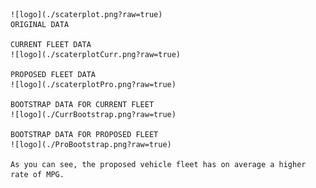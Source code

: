 	![logo](./scaterplot.png?raw=true)
	ORIGINAL DATA

	CURRENT FLEET DATA
	![logo](./scaterplotCurr.png?raw=true)	

	PROPOSED FLEET DATA
	![logo](./scaterplotPro.png?raw=true)

	BOOTSTRAP DATA FOR CURRENT FLEET
	![logo](./CurrBootstrap.png?raw=true)

	BOOTSTRAP DATA FOR PROPOSED FLEET
	![logo](./ProBootstrap.png?raw=true)

	As you can see, the proposed vehicle fleet has on average a higher rate of MPG.
